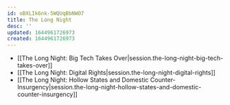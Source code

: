```yaml
---
id: oBXLIk6nk-5WQUqBbNWO7
title: The Long Night
desc: ''
updated: 1644961726973
created: 1644961726973
---
```


- [[The Long Night:  Big Tech Takes Over|session.the-long-night-big-tech-takes-over]]
- [[The Long Night:  Digital Rights|session.the-long-night-digital-rights]]
- [[The Long Night:  Hollow States and Domestic Counter-Insurgency|session.the-long-night-hollow-states-and-domestic-counter-insurgency]]
